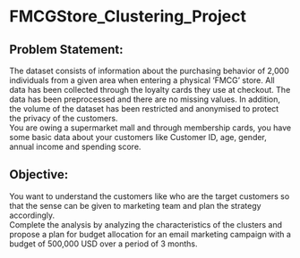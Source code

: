 # FMCGStore_Clustering_Project

## Problem Statement:
The dataset consists of information about the purchasing behavior of 2,000 individuals from a given area when entering a physical ‘FMCG’ store. All data has been collected through the loyalty cards they use at checkout. The data has been preprocessed and there are no missing values. In addition, the volume of the dataset has been restricted and anonymised to protect the privacy of the customers. 	
You are owing a supermarket mall and through membership cards, you have some basic data about your customers like Customer ID, age, gender, annual income and spending score. 

## Objective:
You want to understand the customers like who are the target customers so that the sense can be given to marketing team and plan the strategy accordingly.  
Complete the analysis by analyzing the characteristics of the clusters and propose a plan for budget allocation for an email marketing campaign with a budget of 500,000 USD over a period of 3 months.
